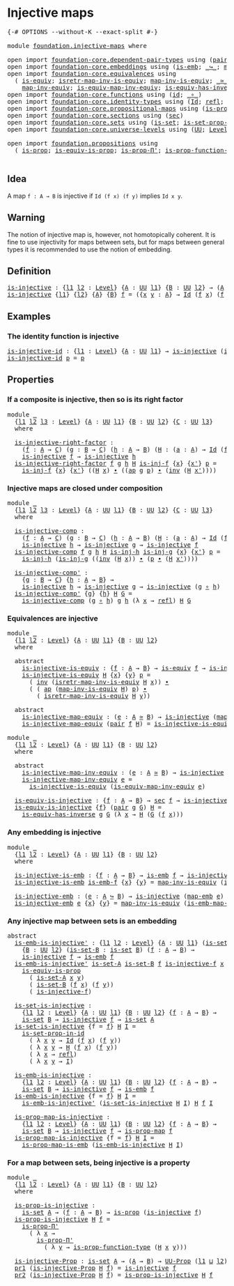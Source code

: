 # Injective maps

<pre class="Agda"><a id="27" class="Symbol">{-#</a> <a id="31" class="Keyword">OPTIONS</a> <a id="39" class="Pragma">--without-K</a> <a id="51" class="Pragma">--exact-split</a> <a id="65" class="Symbol">#-}</a>

<a id="70" class="Keyword">module</a> <a id="77" href="foundation.injective-maps.html" class="Module">foundation.injective-maps</a> <a id="103" class="Keyword">where</a>

<a id="110" class="Keyword">open</a> <a id="115" class="Keyword">import</a> <a id="122" href="foundation-core.dependent-pair-types.html" class="Module">foundation-core.dependent-pair-types</a> <a id="159" class="Keyword">using</a> <a id="165" class="Symbol">(</a><a id="166" href="foundation-core.dependent-pair-types.html#575" class="InductiveConstructor">pair</a><a id="170" class="Symbol">;</a> <a id="172" href="foundation-core.dependent-pair-types.html#592" class="Field">pr1</a><a id="175" class="Symbol">;</a> <a id="177" href="foundation-core.dependent-pair-types.html#604" class="Field">pr2</a><a id="180" class="Symbol">)</a>
<a id="182" class="Keyword">open</a> <a id="187" class="Keyword">import</a> <a id="194" href="foundation-core.embeddings.html" class="Module">foundation-core.embeddings</a> <a id="221" class="Keyword">using</a> <a id="227" class="Symbol">(</a><a id="228" href="foundation-core.embeddings.html#980" class="Function">is-emb</a><a id="234" class="Symbol">;</a> <a id="236" href="foundation-core.embeddings.html#1062" class="Function Operator">_↪_</a><a id="239" class="Symbol">;</a> <a id="241" href="foundation-core.embeddings.html#1205" class="Function">map-emb</a><a id="248" class="Symbol">;</a> <a id="250" href="foundation-core.embeddings.html#1252" class="Function">is-emb-map-emb</a><a id="264" class="Symbol">)</a>
<a id="266" class="Keyword">open</a> <a id="271" class="Keyword">import</a> <a id="278" href="foundation-core.equivalences.html" class="Module">foundation-core.equivalences</a> <a id="307" class="Keyword">using</a>
  <a id="315" class="Symbol">(</a> <a id="317" href="foundation-core.equivalences.html#1542" class="Function">is-equiv</a><a id="325" class="Symbol">;</a> <a id="327" href="foundation-core.equivalences.html#4381" class="Function">isretr-map-inv-is-equiv</a><a id="350" class="Symbol">;</a> <a id="352" href="foundation-core.equivalences.html#4173" class="Function">map-inv-is-equiv</a><a id="368" class="Symbol">;</a> <a id="370" href="foundation-core.equivalences.html#1607" class="Function Operator">_≃_</a><a id="373" class="Symbol">;</a> <a id="375" href="foundation-core.equivalences.html#1807" class="Function">map-equiv</a><a id="384" class="Symbol">;</a>
    <a id="390" href="foundation-core.equivalences.html#5022" class="Function">map-inv-equiv</a><a id="403" class="Symbol">;</a> <a id="405" href="foundation-core.equivalences.html#5580" class="Function">is-equiv-map-inv-equiv</a><a id="427" class="Symbol">;</a> <a id="429" href="foundation-core.equivalences.html#2999" class="Function">is-equiv-has-inverse</a><a id="449" class="Symbol">)</a>
<a id="451" class="Keyword">open</a> <a id="456" class="Keyword">import</a> <a id="463" href="foundation-core.functions.html" class="Module">foundation-core.functions</a> <a id="489" class="Keyword">using</a> <a id="495" class="Symbol">(</a><a id="496" href="foundation-core.functions.html#309" class="Function">id</a><a id="498" class="Symbol">;</a> <a id="500" href="foundation-core.functions.html#407" class="Function Operator">_∘_</a><a id="503" class="Symbol">)</a>
<a id="505" class="Keyword">open</a> <a id="510" class="Keyword">import</a> <a id="517" href="foundation-core.identity-types.html" class="Module">foundation-core.identity-types</a> <a id="548" class="Keyword">using</a> <a id="554" class="Symbol">(</a><a id="555" href="foundation-core.identity-types.html#1754" class="Datatype">Id</a><a id="557" class="Symbol">;</a> <a id="559" href="foundation-core.identity-types.html#1807" class="InductiveConstructor">refl</a><a id="563" class="Symbol">;</a> <a id="565" href="foundation-core.identity-types.html#2412" class="Function Operator">_∙_</a><a id="568" class="Symbol">;</a> <a id="570" href="foundation-core.identity-types.html#2716" class="Function">inv</a><a id="573" class="Symbol">;</a> <a id="575" href="foundation-core.identity-types.html#4017" class="Function">ap</a><a id="577" class="Symbol">)</a>
<a id="579" class="Keyword">open</a> <a id="584" class="Keyword">import</a> <a id="591" href="foundation-core.propositional-maps.html" class="Module">foundation-core.propositional-maps</a> <a id="626" class="Keyword">using</a> <a id="632" class="Symbol">(</a><a id="633" href="foundation-core.propositional-maps.html#1250" class="Function">is-prop-map</a><a id="644" class="Symbol">;</a> <a id="646" href="foundation-core.propositional-maps.html#1866" class="Function">is-prop-map-is-emb</a><a id="664" class="Symbol">)</a>
<a id="666" class="Keyword">open</a> <a id="671" class="Keyword">import</a> <a id="678" href="foundation-core.sections.html" class="Module">foundation-core.sections</a> <a id="703" class="Keyword">using</a> <a id="709" class="Symbol">(</a><a id="710" href="foundation-core.sections.html#521" class="Function">sec</a><a id="713" class="Symbol">)</a>
<a id="715" class="Keyword">open</a> <a id="720" class="Keyword">import</a> <a id="727" href="foundation-core.sets.html" class="Module">foundation-core.sets</a> <a id="748" class="Keyword">using</a> <a id="754" class="Symbol">(</a><a id="755" href="foundation-core.sets.html#1099" class="Function">is-set</a><a id="761" class="Symbol">;</a> <a id="763" href="foundation-core.sets.html#2779" class="Function">is-set-prop-in-id</a><a id="780" class="Symbol">)</a>
<a id="782" class="Keyword">open</a> <a id="787" class="Keyword">import</a> <a id="794" href="foundation-core.universe-levels.html" class="Module">foundation-core.universe-levels</a> <a id="826" class="Keyword">using</a> <a id="832" class="Symbol">(</a><a id="833" href="foundation-core.universe-levels.html#222" class="Primitive">UU</a><a id="835" class="Symbol">;</a> <a id="837" href="Agda.Primitive.html#597" class="Postulate">Level</a><a id="842" class="Symbol">;</a> <a id="844" href="Agda.Primitive.html#810" class="Primitive Operator">_⊔_</a><a id="847" class="Symbol">)</a>

<a id="850" class="Keyword">open</a> <a id="855" class="Keyword">import</a> <a id="862" href="foundation.propositions.html" class="Module">foundation.propositions</a> <a id="886" class="Keyword">using</a>
  <a id="894" class="Symbol">(</a> <a id="896" href="foundation-core.propositions.html#1295" class="Function">is-prop</a><a id="903" class="Symbol">;</a> <a id="905" href="foundation-core.propositions.html#3682" class="Function">is-equiv-is-prop</a><a id="921" class="Symbol">;</a> <a id="923" href="foundation-core.propositions.html#6908" class="Function">is-prop-Π&#39;</a><a id="933" class="Symbol">;</a> <a id="935" href="foundation-core.propositions.html#7822" class="Function">is-prop-function-type</a><a id="956" class="Symbol">;</a> <a id="958" href="foundation-core.propositions.html#1380" class="Function">UU-Prop</a><a id="965" class="Symbol">)</a>

</pre>
## Idea

A map `f : A → B` is injective if `Id (f x) (f y)` implies `Id x y`.

## Warning

The notion of injective map is, however, not homotopically coherent. It is fine to use injectivity for maps between sets, but for maps between general types it is recommended to use the notion of embedding.

## Definition

<pre class="Agda"><a id="is-injective"></a><a id="1295" href="foundation.injective-maps.html#1295" class="Function">is-injective</a> <a id="1308" class="Symbol">:</a> <a id="1310" class="Symbol">{</a><a id="1311" href="foundation.injective-maps.html#1311" class="Bound">l1</a> <a id="1314" href="foundation.injective-maps.html#1314" class="Bound">l2</a> <a id="1317" class="Symbol">:</a> <a id="1319" href="Agda.Primitive.html#597" class="Postulate">Level</a><a id="1324" class="Symbol">}</a> <a id="1326" class="Symbol">{</a><a id="1327" href="foundation.injective-maps.html#1327" class="Bound">A</a> <a id="1329" class="Symbol">:</a> <a id="1331" href="foundation-core.universe-levels.html#222" class="Primitive">UU</a> <a id="1334" href="foundation.injective-maps.html#1311" class="Bound">l1</a><a id="1336" class="Symbol">}</a> <a id="1338" class="Symbol">{</a><a id="1339" href="foundation.injective-maps.html#1339" class="Bound">B</a> <a id="1341" class="Symbol">:</a> <a id="1343" href="foundation-core.universe-levels.html#222" class="Primitive">UU</a> <a id="1346" href="foundation.injective-maps.html#1314" class="Bound">l2</a><a id="1348" class="Symbol">}</a> <a id="1350" class="Symbol">→</a> <a id="1352" class="Symbol">(</a><a id="1353" href="foundation.injective-maps.html#1327" class="Bound">A</a> <a id="1355" class="Symbol">→</a> <a id="1357" href="foundation.injective-maps.html#1339" class="Bound">B</a><a id="1358" class="Symbol">)</a> <a id="1360" class="Symbol">→</a> <a id="1362" href="foundation-core.universe-levels.html#222" class="Primitive">UU</a> <a id="1365" class="Symbol">(</a><a id="1366" href="foundation.injective-maps.html#1311" class="Bound">l1</a> <a id="1369" href="Agda.Primitive.html#810" class="Primitive Operator">⊔</a> <a id="1371" href="foundation.injective-maps.html#1314" class="Bound">l2</a><a id="1373" class="Symbol">)</a>
<a id="1375" href="foundation.injective-maps.html#1295" class="Function">is-injective</a> <a id="1388" class="Symbol">{</a><a id="1389" href="foundation.injective-maps.html#1389" class="Bound">l1</a><a id="1391" class="Symbol">}</a> <a id="1393" class="Symbol">{</a><a id="1394" href="foundation.injective-maps.html#1394" class="Bound">l2</a><a id="1396" class="Symbol">}</a> <a id="1398" class="Symbol">{</a><a id="1399" href="foundation.injective-maps.html#1399" class="Bound">A</a><a id="1400" class="Symbol">}</a> <a id="1402" class="Symbol">{</a><a id="1403" href="foundation.injective-maps.html#1403" class="Bound">B</a><a id="1404" class="Symbol">}</a> <a id="1406" href="foundation.injective-maps.html#1406" class="Bound">f</a> <a id="1408" class="Symbol">=</a> <a id="1410" class="Symbol">({</a><a id="1412" href="foundation.injective-maps.html#1412" class="Bound">x</a> <a id="1414" href="foundation.injective-maps.html#1414" class="Bound">y</a> <a id="1416" class="Symbol">:</a> <a id="1418" href="foundation.injective-maps.html#1399" class="Bound">A</a><a id="1419" class="Symbol">}</a> <a id="1421" class="Symbol">→</a> <a id="1423" href="foundation-core.identity-types.html#1754" class="Datatype">Id</a> <a id="1426" class="Symbol">(</a><a id="1427" href="foundation.injective-maps.html#1406" class="Bound">f</a> <a id="1429" href="foundation.injective-maps.html#1412" class="Bound">x</a><a id="1430" class="Symbol">)</a> <a id="1432" class="Symbol">(</a><a id="1433" href="foundation.injective-maps.html#1406" class="Bound">f</a> <a id="1435" href="foundation.injective-maps.html#1414" class="Bound">y</a><a id="1436" class="Symbol">)</a> <a id="1438" class="Symbol">→</a> <a id="1440" href="foundation-core.identity-types.html#1754" class="Datatype">Id</a> <a id="1443" href="foundation.injective-maps.html#1412" class="Bound">x</a> <a id="1445" href="foundation.injective-maps.html#1414" class="Bound">y</a><a id="1446" class="Symbol">)</a>
</pre>
## Examples

### The identity function is injective

<pre class="Agda"><a id="is-injective-id"></a><a id="1514" href="foundation.injective-maps.html#1514" class="Function">is-injective-id</a> <a id="1530" class="Symbol">:</a> <a id="1532" class="Symbol">{</a><a id="1533" href="foundation.injective-maps.html#1533" class="Bound">l1</a> <a id="1536" class="Symbol">:</a> <a id="1538" href="Agda.Primitive.html#597" class="Postulate">Level</a><a id="1543" class="Symbol">}</a> <a id="1545" class="Symbol">{</a><a id="1546" href="foundation.injective-maps.html#1546" class="Bound">A</a> <a id="1548" class="Symbol">:</a> <a id="1550" href="foundation-core.universe-levels.html#222" class="Primitive">UU</a> <a id="1553" href="foundation.injective-maps.html#1533" class="Bound">l1</a><a id="1555" class="Symbol">}</a> <a id="1557" class="Symbol">→</a> <a id="1559" href="foundation.injective-maps.html#1295" class="Function">is-injective</a> <a id="1572" class="Symbol">(</a><a id="1573" href="foundation-core.functions.html#309" class="Function">id</a> <a id="1576" class="Symbol">{</a><a id="1577" class="Argument">A</a> <a id="1579" class="Symbol">=</a> <a id="1581" href="foundation.injective-maps.html#1546" class="Bound">A</a><a id="1582" class="Symbol">})</a>
<a id="1585" href="foundation.injective-maps.html#1514" class="Function">is-injective-id</a> <a id="1601" href="foundation.injective-maps.html#1601" class="Bound">p</a> <a id="1603" class="Symbol">=</a> <a id="1605" href="foundation.injective-maps.html#1601" class="Bound">p</a>
</pre>
## Properties

### If a composite is injective, then so is its right factor

<pre class="Agda"><a id="1697" class="Keyword">module</a> <a id="1704" href="foundation.injective-maps.html#1704" class="Module">_</a>
  <a id="1708" class="Symbol">{</a><a id="1709" href="foundation.injective-maps.html#1709" class="Bound">l1</a> <a id="1712" href="foundation.injective-maps.html#1712" class="Bound">l2</a> <a id="1715" href="foundation.injective-maps.html#1715" class="Bound">l3</a> <a id="1718" class="Symbol">:</a> <a id="1720" href="Agda.Primitive.html#597" class="Postulate">Level</a><a id="1725" class="Symbol">}</a> <a id="1727" class="Symbol">{</a><a id="1728" href="foundation.injective-maps.html#1728" class="Bound">A</a> <a id="1730" class="Symbol">:</a> <a id="1732" href="foundation-core.universe-levels.html#222" class="Primitive">UU</a> <a id="1735" href="foundation.injective-maps.html#1709" class="Bound">l1</a><a id="1737" class="Symbol">}</a> <a id="1739" class="Symbol">{</a><a id="1740" href="foundation.injective-maps.html#1740" class="Bound">B</a> <a id="1742" class="Symbol">:</a> <a id="1744" href="foundation-core.universe-levels.html#222" class="Primitive">UU</a> <a id="1747" href="foundation.injective-maps.html#1712" class="Bound">l2</a><a id="1749" class="Symbol">}</a> <a id="1751" class="Symbol">{</a><a id="1752" href="foundation.injective-maps.html#1752" class="Bound">C</a> <a id="1754" class="Symbol">:</a> <a id="1756" href="foundation-core.universe-levels.html#222" class="Primitive">UU</a> <a id="1759" href="foundation.injective-maps.html#1715" class="Bound">l3</a><a id="1761" class="Symbol">}</a>
  <a id="1765" class="Keyword">where</a>
  
  <a id="1776" href="foundation.injective-maps.html#1776" class="Function">is-injective-right-factor</a> <a id="1802" class="Symbol">:</a>
    <a id="1808" class="Symbol">(</a><a id="1809" href="foundation.injective-maps.html#1809" class="Bound">f</a> <a id="1811" class="Symbol">:</a> <a id="1813" href="foundation.injective-maps.html#1728" class="Bound">A</a> <a id="1815" class="Symbol">→</a> <a id="1817" href="foundation.injective-maps.html#1752" class="Bound">C</a><a id="1818" class="Symbol">)</a> <a id="1820" class="Symbol">(</a><a id="1821" href="foundation.injective-maps.html#1821" class="Bound">g</a> <a id="1823" class="Symbol">:</a> <a id="1825" href="foundation.injective-maps.html#1740" class="Bound">B</a> <a id="1827" class="Symbol">→</a> <a id="1829" href="foundation.injective-maps.html#1752" class="Bound">C</a><a id="1830" class="Symbol">)</a> <a id="1832" class="Symbol">(</a><a id="1833" href="foundation.injective-maps.html#1833" class="Bound">h</a> <a id="1835" class="Symbol">:</a> <a id="1837" href="foundation.injective-maps.html#1728" class="Bound">A</a> <a id="1839" class="Symbol">→</a> <a id="1841" href="foundation.injective-maps.html#1740" class="Bound">B</a><a id="1842" class="Symbol">)</a> <a id="1844" class="Symbol">(</a><a id="1845" href="foundation.injective-maps.html#1845" class="Bound">H</a> <a id="1847" class="Symbol">:</a> <a id="1849" class="Symbol">(</a><a id="1850" href="foundation.injective-maps.html#1850" class="Bound">a</a> <a id="1852" class="Symbol">:</a> <a id="1854" href="foundation.injective-maps.html#1728" class="Bound">A</a><a id="1855" class="Symbol">)</a> <a id="1857" class="Symbol">→</a> <a id="1859" href="foundation-core.identity-types.html#1754" class="Datatype">Id</a> <a id="1862" class="Symbol">(</a><a id="1863" href="foundation.injective-maps.html#1809" class="Bound">f</a> <a id="1865" href="foundation.injective-maps.html#1850" class="Bound">a</a><a id="1866" class="Symbol">)</a> <a id="1868" class="Symbol">(</a><a id="1869" href="foundation.injective-maps.html#1821" class="Bound">g</a> <a id="1871" class="Symbol">(</a><a id="1872" href="foundation.injective-maps.html#1833" class="Bound">h</a> <a id="1874" href="foundation.injective-maps.html#1850" class="Bound">a</a><a id="1875" class="Symbol">)))</a> <a id="1879" class="Symbol">→</a>
    <a id="1885" href="foundation.injective-maps.html#1295" class="Function">is-injective</a> <a id="1898" href="foundation.injective-maps.html#1809" class="Bound">f</a> <a id="1900" class="Symbol">→</a> <a id="1902" href="foundation.injective-maps.html#1295" class="Function">is-injective</a> <a id="1915" href="foundation.injective-maps.html#1833" class="Bound">h</a>
  <a id="1919" href="foundation.injective-maps.html#1776" class="Function">is-injective-right-factor</a> <a id="1945" href="foundation.injective-maps.html#1945" class="Bound">f</a> <a id="1947" href="foundation.injective-maps.html#1947" class="Bound">g</a> <a id="1949" href="foundation.injective-maps.html#1949" class="Bound">h</a> <a id="1951" href="foundation.injective-maps.html#1951" class="Bound">H</a> <a id="1953" href="foundation.injective-maps.html#1953" class="Bound">is-inj-f</a> <a id="1962" class="Symbol">{</a><a id="1963" href="foundation.injective-maps.html#1963" class="Bound">x</a><a id="1964" class="Symbol">}</a> <a id="1966" class="Symbol">{</a><a id="1967" href="foundation.injective-maps.html#1967" class="Bound">x&#39;</a><a id="1969" class="Symbol">}</a> <a id="1971" href="foundation.injective-maps.html#1971" class="Bound">p</a> <a id="1973" class="Symbol">=</a>
    <a id="1979" href="foundation.injective-maps.html#1953" class="Bound">is-inj-f</a> <a id="1988" class="Symbol">{</a><a id="1989" href="foundation.injective-maps.html#1963" class="Bound">x</a><a id="1990" class="Symbol">}</a> <a id="1992" class="Symbol">{</a><a id="1993" href="foundation.injective-maps.html#1967" class="Bound">x&#39;</a><a id="1995" class="Symbol">}</a> <a id="1997" class="Symbol">((</a><a id="1999" href="foundation.injective-maps.html#1951" class="Bound">H</a> <a id="2001" href="foundation.injective-maps.html#1963" class="Bound">x</a><a id="2002" class="Symbol">)</a> <a id="2004" href="foundation-core.identity-types.html#2412" class="Function Operator">∙</a> <a id="2006" class="Symbol">((</a><a id="2008" href="foundation-core.identity-types.html#4017" class="Function">ap</a> <a id="2011" href="foundation.injective-maps.html#1947" class="Bound">g</a> <a id="2013" href="foundation.injective-maps.html#1971" class="Bound">p</a><a id="2014" class="Symbol">)</a> <a id="2016" href="foundation-core.identity-types.html#2412" class="Function Operator">∙</a> <a id="2018" class="Symbol">(</a><a id="2019" href="foundation-core.identity-types.html#2716" class="Function">inv</a> <a id="2023" class="Symbol">(</a><a id="2024" href="foundation.injective-maps.html#1951" class="Bound">H</a> <a id="2026" href="foundation.injective-maps.html#1967" class="Bound">x&#39;</a><a id="2028" class="Symbol">))))</a>
</pre>
### Injective maps are closed under composition

<pre class="Agda"><a id="2095" class="Keyword">module</a> <a id="2102" href="foundation.injective-maps.html#2102" class="Module">_</a>
  <a id="2106" class="Symbol">{</a><a id="2107" href="foundation.injective-maps.html#2107" class="Bound">l1</a> <a id="2110" href="foundation.injective-maps.html#2110" class="Bound">l2</a> <a id="2113" href="foundation.injective-maps.html#2113" class="Bound">l3</a> <a id="2116" class="Symbol">:</a> <a id="2118" href="Agda.Primitive.html#597" class="Postulate">Level</a><a id="2123" class="Symbol">}</a> <a id="2125" class="Symbol">{</a><a id="2126" href="foundation.injective-maps.html#2126" class="Bound">A</a> <a id="2128" class="Symbol">:</a> <a id="2130" href="foundation-core.universe-levels.html#222" class="Primitive">UU</a> <a id="2133" href="foundation.injective-maps.html#2107" class="Bound">l1</a><a id="2135" class="Symbol">}</a> <a id="2137" class="Symbol">{</a><a id="2138" href="foundation.injective-maps.html#2138" class="Bound">B</a> <a id="2140" class="Symbol">:</a> <a id="2142" href="foundation-core.universe-levels.html#222" class="Primitive">UU</a> <a id="2145" href="foundation.injective-maps.html#2110" class="Bound">l2</a><a id="2147" class="Symbol">}</a> <a id="2149" class="Symbol">{</a><a id="2150" href="foundation.injective-maps.html#2150" class="Bound">C</a> <a id="2152" class="Symbol">:</a> <a id="2154" href="foundation-core.universe-levels.html#222" class="Primitive">UU</a> <a id="2157" href="foundation.injective-maps.html#2113" class="Bound">l3</a><a id="2159" class="Symbol">}</a>
  <a id="2163" class="Keyword">where</a>
  
  <a id="2174" href="foundation.injective-maps.html#2174" class="Function">is-injective-comp</a> <a id="2192" class="Symbol">:</a>
    <a id="2198" class="Symbol">(</a><a id="2199" href="foundation.injective-maps.html#2199" class="Bound">f</a> <a id="2201" class="Symbol">:</a> <a id="2203" href="foundation.injective-maps.html#2126" class="Bound">A</a> <a id="2205" class="Symbol">→</a> <a id="2207" href="foundation.injective-maps.html#2150" class="Bound">C</a><a id="2208" class="Symbol">)</a> <a id="2210" class="Symbol">(</a><a id="2211" href="foundation.injective-maps.html#2211" class="Bound">g</a> <a id="2213" class="Symbol">:</a> <a id="2215" href="foundation.injective-maps.html#2138" class="Bound">B</a> <a id="2217" class="Symbol">→</a> <a id="2219" href="foundation.injective-maps.html#2150" class="Bound">C</a><a id="2220" class="Symbol">)</a> <a id="2222" class="Symbol">(</a><a id="2223" href="foundation.injective-maps.html#2223" class="Bound">h</a> <a id="2225" class="Symbol">:</a> <a id="2227" href="foundation.injective-maps.html#2126" class="Bound">A</a> <a id="2229" class="Symbol">→</a> <a id="2231" href="foundation.injective-maps.html#2138" class="Bound">B</a><a id="2232" class="Symbol">)</a> <a id="2234" class="Symbol">(</a><a id="2235" href="foundation.injective-maps.html#2235" class="Bound">H</a> <a id="2237" class="Symbol">:</a> <a id="2239" class="Symbol">(</a><a id="2240" href="foundation.injective-maps.html#2240" class="Bound">a</a> <a id="2242" class="Symbol">:</a> <a id="2244" href="foundation.injective-maps.html#2126" class="Bound">A</a><a id="2245" class="Symbol">)</a> <a id="2247" class="Symbol">→</a> <a id="2249" href="foundation-core.identity-types.html#1754" class="Datatype">Id</a> <a id="2252" class="Symbol">(</a><a id="2253" href="foundation.injective-maps.html#2199" class="Bound">f</a> <a id="2255" href="foundation.injective-maps.html#2240" class="Bound">a</a><a id="2256" class="Symbol">)</a> <a id="2258" class="Symbol">(</a><a id="2259" href="foundation.injective-maps.html#2211" class="Bound">g</a> <a id="2261" class="Symbol">(</a><a id="2262" href="foundation.injective-maps.html#2223" class="Bound">h</a> <a id="2264" href="foundation.injective-maps.html#2240" class="Bound">a</a><a id="2265" class="Symbol">)))</a> <a id="2269" class="Symbol">→</a>
    <a id="2275" href="foundation.injective-maps.html#1295" class="Function">is-injective</a> <a id="2288" href="foundation.injective-maps.html#2223" class="Bound">h</a> <a id="2290" class="Symbol">→</a> <a id="2292" href="foundation.injective-maps.html#1295" class="Function">is-injective</a> <a id="2305" href="foundation.injective-maps.html#2211" class="Bound">g</a> <a id="2307" class="Symbol">→</a> <a id="2309" href="foundation.injective-maps.html#1295" class="Function">is-injective</a> <a id="2322" href="foundation.injective-maps.html#2199" class="Bound">f</a>
  <a id="2326" href="foundation.injective-maps.html#2174" class="Function">is-injective-comp</a> <a id="2344" href="foundation.injective-maps.html#2344" class="Bound">f</a> <a id="2346" href="foundation.injective-maps.html#2346" class="Bound">g</a> <a id="2348" href="foundation.injective-maps.html#2348" class="Bound">h</a> <a id="2350" href="foundation.injective-maps.html#2350" class="Bound">H</a> <a id="2352" href="foundation.injective-maps.html#2352" class="Bound">is-inj-h</a> <a id="2361" href="foundation.injective-maps.html#2361" class="Bound">is-inj-g</a> <a id="2370" class="Symbol">{</a><a id="2371" href="foundation.injective-maps.html#2371" class="Bound">x</a><a id="2372" class="Symbol">}</a> <a id="2374" class="Symbol">{</a><a id="2375" href="foundation.injective-maps.html#2375" class="Bound">x&#39;</a><a id="2377" class="Symbol">}</a> <a id="2379" href="foundation.injective-maps.html#2379" class="Bound">p</a> <a id="2381" class="Symbol">=</a>
    <a id="2387" href="foundation.injective-maps.html#2352" class="Bound">is-inj-h</a> <a id="2396" class="Symbol">(</a><a id="2397" href="foundation.injective-maps.html#2361" class="Bound">is-inj-g</a> <a id="2406" class="Symbol">((</a><a id="2408" href="foundation-core.identity-types.html#2716" class="Function">inv</a> <a id="2412" class="Symbol">(</a><a id="2413" href="foundation.injective-maps.html#2350" class="Bound">H</a> <a id="2415" href="foundation.injective-maps.html#2371" class="Bound">x</a><a id="2416" class="Symbol">))</a> <a id="2419" href="foundation-core.identity-types.html#2412" class="Function Operator">∙</a> <a id="2421" class="Symbol">(</a><a id="2422" href="foundation.injective-maps.html#2379" class="Bound">p</a> <a id="2424" href="foundation-core.identity-types.html#2412" class="Function Operator">∙</a> <a id="2426" class="Symbol">(</a><a id="2427" href="foundation.injective-maps.html#2350" class="Bound">H</a> <a id="2429" href="foundation.injective-maps.html#2375" class="Bound">x&#39;</a><a id="2431" class="Symbol">))))</a>

  <a id="2439" href="foundation.injective-maps.html#2439" class="Function">is-injective-comp&#39;</a> <a id="2458" class="Symbol">:</a>
    <a id="2464" class="Symbol">{</a><a id="2465" href="foundation.injective-maps.html#2465" class="Bound">g</a> <a id="2467" class="Symbol">:</a> <a id="2469" href="foundation.injective-maps.html#2138" class="Bound">B</a> <a id="2471" class="Symbol">→</a> <a id="2473" href="foundation.injective-maps.html#2150" class="Bound">C</a><a id="2474" class="Symbol">}</a> <a id="2476" class="Symbol">{</a><a id="2477" href="foundation.injective-maps.html#2477" class="Bound">h</a> <a id="2479" class="Symbol">:</a> <a id="2481" href="foundation.injective-maps.html#2126" class="Bound">A</a> <a id="2483" class="Symbol">→</a> <a id="2485" href="foundation.injective-maps.html#2138" class="Bound">B</a><a id="2486" class="Symbol">}</a> <a id="2488" class="Symbol">→</a>
    <a id="2494" href="foundation.injective-maps.html#1295" class="Function">is-injective</a> <a id="2507" href="foundation.injective-maps.html#2477" class="Bound">h</a> <a id="2509" class="Symbol">→</a> <a id="2511" href="foundation.injective-maps.html#1295" class="Function">is-injective</a> <a id="2524" href="foundation.injective-maps.html#2465" class="Bound">g</a> <a id="2526" class="Symbol">→</a> <a id="2528" href="foundation.injective-maps.html#1295" class="Function">is-injective</a> <a id="2541" class="Symbol">(</a><a id="2542" href="foundation.injective-maps.html#2465" class="Bound">g</a> <a id="2544" href="foundation-core.functions.html#407" class="Function Operator">∘</a> <a id="2546" href="foundation.injective-maps.html#2477" class="Bound">h</a><a id="2547" class="Symbol">)</a>
  <a id="2551" href="foundation.injective-maps.html#2439" class="Function">is-injective-comp&#39;</a> <a id="2570" class="Symbol">{</a><a id="2571" href="foundation.injective-maps.html#2571" class="Bound">g</a><a id="2572" class="Symbol">}</a> <a id="2574" class="Symbol">{</a><a id="2575" href="foundation.injective-maps.html#2575" class="Bound">h</a><a id="2576" class="Symbol">}</a> <a id="2578" href="foundation.injective-maps.html#2578" class="Bound">H</a> <a id="2580" href="foundation.injective-maps.html#2580" class="Bound">G</a> <a id="2582" class="Symbol">=</a>
    <a id="2588" href="foundation.injective-maps.html#2174" class="Function">is-injective-comp</a> <a id="2606" class="Symbol">(</a><a id="2607" href="foundation.injective-maps.html#2571" class="Bound">g</a> <a id="2609" href="foundation-core.functions.html#407" class="Function Operator">∘</a> <a id="2611" href="foundation.injective-maps.html#2575" class="Bound">h</a><a id="2612" class="Symbol">)</a> <a id="2614" href="foundation.injective-maps.html#2571" class="Bound">g</a> <a id="2616" href="foundation.injective-maps.html#2575" class="Bound">h</a> <a id="2618" class="Symbol">(λ</a> <a id="2621" href="foundation.injective-maps.html#2621" class="Bound">x</a> <a id="2623" class="Symbol">→</a> <a id="2625" href="foundation-core.identity-types.html#1807" class="InductiveConstructor">refl</a><a id="2629" class="Symbol">)</a> <a id="2631" href="foundation.injective-maps.html#2578" class="Bound">H</a> <a id="2633" href="foundation.injective-maps.html#2580" class="Bound">G</a>
</pre>
### Equivalences are injective

<pre class="Agda"><a id="2680" class="Keyword">module</a> <a id="2687" href="foundation.injective-maps.html#2687" class="Module">_</a>
  <a id="2691" class="Symbol">{</a><a id="2692" href="foundation.injective-maps.html#2692" class="Bound">l1</a> <a id="2695" href="foundation.injective-maps.html#2695" class="Bound">l2</a> <a id="2698" class="Symbol">:</a> <a id="2700" href="Agda.Primitive.html#597" class="Postulate">Level</a><a id="2705" class="Symbol">}</a> <a id="2707" class="Symbol">{</a><a id="2708" href="foundation.injective-maps.html#2708" class="Bound">A</a> <a id="2710" class="Symbol">:</a> <a id="2712" href="foundation-core.universe-levels.html#222" class="Primitive">UU</a> <a id="2715" href="foundation.injective-maps.html#2692" class="Bound">l1</a><a id="2717" class="Symbol">}</a> <a id="2719" class="Symbol">{</a><a id="2720" href="foundation.injective-maps.html#2720" class="Bound">B</a> <a id="2722" class="Symbol">:</a> <a id="2724" href="foundation-core.universe-levels.html#222" class="Primitive">UU</a> <a id="2727" href="foundation.injective-maps.html#2695" class="Bound">l2</a><a id="2729" class="Symbol">}</a>
  <a id="2733" class="Keyword">where</a>

  <a id="2742" class="Keyword">abstract</a>
    <a id="2755" href="foundation.injective-maps.html#2755" class="Function">is-injective-is-equiv</a> <a id="2777" class="Symbol">:</a> <a id="2779" class="Symbol">{</a><a id="2780" href="foundation.injective-maps.html#2780" class="Bound">f</a> <a id="2782" class="Symbol">:</a> <a id="2784" href="foundation.injective-maps.html#2708" class="Bound">A</a> <a id="2786" class="Symbol">→</a> <a id="2788" href="foundation.injective-maps.html#2720" class="Bound">B</a><a id="2789" class="Symbol">}</a> <a id="2791" class="Symbol">→</a> <a id="2793" href="foundation-core.equivalences.html#1542" class="Function">is-equiv</a> <a id="2802" href="foundation.injective-maps.html#2780" class="Bound">f</a> <a id="2804" class="Symbol">→</a> <a id="2806" href="foundation.injective-maps.html#1295" class="Function">is-injective</a> <a id="2819" href="foundation.injective-maps.html#2780" class="Bound">f</a>
    <a id="2825" href="foundation.injective-maps.html#2755" class="Function">is-injective-is-equiv</a> <a id="2847" href="foundation.injective-maps.html#2847" class="Bound">H</a> <a id="2849" class="Symbol">{</a><a id="2850" href="foundation.injective-maps.html#2850" class="Bound">x</a><a id="2851" class="Symbol">}</a> <a id="2853" class="Symbol">{</a><a id="2854" href="foundation.injective-maps.html#2854" class="Bound">y</a><a id="2855" class="Symbol">}</a> <a id="2857" href="foundation.injective-maps.html#2857" class="Bound">p</a> <a id="2859" class="Symbol">=</a>
      <a id="2867" class="Symbol">(</a> <a id="2869" href="foundation-core.identity-types.html#2716" class="Function">inv</a> <a id="2873" class="Symbol">(</a><a id="2874" href="foundation-core.equivalences.html#4381" class="Function">isretr-map-inv-is-equiv</a> <a id="2898" href="foundation.injective-maps.html#2847" class="Bound">H</a> <a id="2900" href="foundation.injective-maps.html#2850" class="Bound">x</a><a id="2901" class="Symbol">))</a> <a id="2904" href="foundation-core.identity-types.html#2412" class="Function Operator">∙</a>
      <a id="2912" class="Symbol">(</a> <a id="2914" class="Symbol">(</a> <a id="2916" href="foundation-core.identity-types.html#4017" class="Function">ap</a> <a id="2919" class="Symbol">(</a><a id="2920" href="foundation-core.equivalences.html#4173" class="Function">map-inv-is-equiv</a> <a id="2937" href="foundation.injective-maps.html#2847" class="Bound">H</a><a id="2938" class="Symbol">)</a> <a id="2940" href="foundation.injective-maps.html#2857" class="Bound">p</a><a id="2941" class="Symbol">)</a> <a id="2943" href="foundation-core.identity-types.html#2412" class="Function Operator">∙</a>
        <a id="2953" class="Symbol">(</a> <a id="2955" href="foundation-core.equivalences.html#4381" class="Function">isretr-map-inv-is-equiv</a> <a id="2979" href="foundation.injective-maps.html#2847" class="Bound">H</a> <a id="2981" href="foundation.injective-maps.html#2854" class="Bound">y</a><a id="2982" class="Symbol">))</a>

  <a id="2988" class="Keyword">abstract</a>
    <a id="3001" href="foundation.injective-maps.html#3001" class="Function">is-injective-map-equiv</a> <a id="3024" class="Symbol">:</a> <a id="3026" class="Symbol">(</a><a id="3027" href="foundation.injective-maps.html#3027" class="Bound">e</a> <a id="3029" class="Symbol">:</a> <a id="3031" href="foundation.injective-maps.html#2708" class="Bound">A</a> <a id="3033" href="foundation-core.equivalences.html#1607" class="Function Operator">≃</a> <a id="3035" href="foundation.injective-maps.html#2720" class="Bound">B</a><a id="3036" class="Symbol">)</a> <a id="3038" class="Symbol">→</a> <a id="3040" href="foundation.injective-maps.html#1295" class="Function">is-injective</a> <a id="3053" class="Symbol">(</a><a id="3054" href="foundation-core.equivalences.html#1807" class="Function">map-equiv</a> <a id="3064" href="foundation.injective-maps.html#3027" class="Bound">e</a><a id="3065" class="Symbol">)</a>
    <a id="3071" href="foundation.injective-maps.html#3001" class="Function">is-injective-map-equiv</a> <a id="3094" class="Symbol">(</a><a id="3095" href="foundation-core.dependent-pair-types.html#575" class="InductiveConstructor">pair</a> <a id="3100" href="foundation.injective-maps.html#3100" class="Bound">f</a> <a id="3102" href="foundation.injective-maps.html#3102" class="Bound">H</a><a id="3103" class="Symbol">)</a> <a id="3105" class="Symbol">=</a> <a id="3107" href="foundation.injective-maps.html#2755" class="Function">is-injective-is-equiv</a> <a id="3129" href="foundation.injective-maps.html#3102" class="Bound">H</a>

<a id="3132" class="Keyword">module</a> <a id="3139" href="foundation.injective-maps.html#3139" class="Module">_</a>
  <a id="3143" class="Symbol">{</a><a id="3144" href="foundation.injective-maps.html#3144" class="Bound">l1</a> <a id="3147" href="foundation.injective-maps.html#3147" class="Bound">l2</a> <a id="3150" class="Symbol">:</a> <a id="3152" href="Agda.Primitive.html#597" class="Postulate">Level</a><a id="3157" class="Symbol">}</a> <a id="3159" class="Symbol">{</a><a id="3160" href="foundation.injective-maps.html#3160" class="Bound">A</a> <a id="3162" class="Symbol">:</a> <a id="3164" href="foundation-core.universe-levels.html#222" class="Primitive">UU</a> <a id="3167" href="foundation.injective-maps.html#3144" class="Bound">l1</a><a id="3169" class="Symbol">}</a> <a id="3171" class="Symbol">{</a><a id="3172" href="foundation.injective-maps.html#3172" class="Bound">B</a> <a id="3174" class="Symbol">:</a> <a id="3176" href="foundation-core.universe-levels.html#222" class="Primitive">UU</a> <a id="3179" href="foundation.injective-maps.html#3147" class="Bound">l2</a><a id="3181" class="Symbol">}</a>
  <a id="3185" class="Keyword">where</a>
  
  <a id="3196" class="Keyword">abstract</a>
    <a id="3209" href="foundation.injective-maps.html#3209" class="Function">is-injective-map-inv-equiv</a> <a id="3236" class="Symbol">:</a> <a id="3238" class="Symbol">(</a><a id="3239" href="foundation.injective-maps.html#3239" class="Bound">e</a> <a id="3241" class="Symbol">:</a> <a id="3243" href="foundation.injective-maps.html#3160" class="Bound">A</a> <a id="3245" href="foundation-core.equivalences.html#1607" class="Function Operator">≃</a> <a id="3247" href="foundation.injective-maps.html#3172" class="Bound">B</a><a id="3248" class="Symbol">)</a> <a id="3250" class="Symbol">→</a> <a id="3252" href="foundation.injective-maps.html#1295" class="Function">is-injective</a> <a id="3265" class="Symbol">(</a><a id="3266" href="foundation-core.equivalences.html#5022" class="Function">map-inv-equiv</a> <a id="3280" href="foundation.injective-maps.html#3239" class="Bound">e</a><a id="3281" class="Symbol">)</a>
    <a id="3287" href="foundation.injective-maps.html#3209" class="Function">is-injective-map-inv-equiv</a> <a id="3314" href="foundation.injective-maps.html#3314" class="Bound">e</a> <a id="3316" class="Symbol">=</a>
      <a id="3324" href="foundation.injective-maps.html#2755" class="Function">is-injective-is-equiv</a> <a id="3346" class="Symbol">(</a><a id="3347" href="foundation-core.equivalences.html#5580" class="Function">is-equiv-map-inv-equiv</a> <a id="3370" href="foundation.injective-maps.html#3314" class="Bound">e</a><a id="3371" class="Symbol">)</a>

  <a id="3376" href="foundation.injective-maps.html#3376" class="Function">is-equiv-is-injective</a> <a id="3398" class="Symbol">:</a> <a id="3400" class="Symbol">{</a><a id="3401" href="foundation.injective-maps.html#3401" class="Bound">f</a> <a id="3403" class="Symbol">:</a> <a id="3405" href="foundation.injective-maps.html#3160" class="Bound">A</a> <a id="3407" class="Symbol">→</a> <a id="3409" href="foundation.injective-maps.html#3172" class="Bound">B</a><a id="3410" class="Symbol">}</a> <a id="3412" class="Symbol">→</a> <a id="3414" href="foundation-core.sections.html#521" class="Function">sec</a> <a id="3418" href="foundation.injective-maps.html#3401" class="Bound">f</a> <a id="3420" class="Symbol">→</a> <a id="3422" href="foundation.injective-maps.html#1295" class="Function">is-injective</a> <a id="3435" href="foundation.injective-maps.html#3401" class="Bound">f</a> <a id="3437" class="Symbol">→</a> <a id="3439" href="foundation-core.equivalences.html#1542" class="Function">is-equiv</a> <a id="3448" href="foundation.injective-maps.html#3401" class="Bound">f</a>
  <a id="3452" href="foundation.injective-maps.html#3376" class="Function">is-equiv-is-injective</a> <a id="3474" class="Symbol">{</a><a id="3475" href="foundation.injective-maps.html#3475" class="Bound">f</a><a id="3476" class="Symbol">}</a> <a id="3478" class="Symbol">(</a><a id="3479" href="foundation-core.dependent-pair-types.html#575" class="InductiveConstructor">pair</a> <a id="3484" href="foundation.injective-maps.html#3484" class="Bound">g</a> <a id="3486" href="foundation.injective-maps.html#3486" class="Bound">G</a><a id="3487" class="Symbol">)</a> <a id="3489" href="foundation.injective-maps.html#3489" class="Bound">H</a> <a id="3491" class="Symbol">=</a>
    <a id="3497" href="foundation-core.equivalences.html#2999" class="Function">is-equiv-has-inverse</a> <a id="3518" href="foundation.injective-maps.html#3484" class="Bound">g</a> <a id="3520" href="foundation.injective-maps.html#3486" class="Bound">G</a> <a id="3522" class="Symbol">(λ</a> <a id="3525" href="foundation.injective-maps.html#3525" class="Bound">x</a> <a id="3527" class="Symbol">→</a> <a id="3529" href="foundation.injective-maps.html#3489" class="Bound">H</a> <a id="3531" class="Symbol">(</a><a id="3532" href="foundation.injective-maps.html#3486" class="Bound">G</a> <a id="3534" class="Symbol">(</a><a id="3535" href="foundation.injective-maps.html#3475" class="Bound">f</a> <a id="3537" href="foundation.injective-maps.html#3525" class="Bound">x</a><a id="3538" class="Symbol">)))</a>
</pre>
### Any embedding is injective

<pre class="Agda"><a id="3587" class="Keyword">module</a> <a id="3594" href="foundation.injective-maps.html#3594" class="Module">_</a>
  <a id="3598" class="Symbol">{</a><a id="3599" href="foundation.injective-maps.html#3599" class="Bound">l1</a> <a id="3602" href="foundation.injective-maps.html#3602" class="Bound">l2</a> <a id="3605" class="Symbol">:</a> <a id="3607" href="Agda.Primitive.html#597" class="Postulate">Level</a><a id="3612" class="Symbol">}</a> <a id="3614" class="Symbol">{</a><a id="3615" href="foundation.injective-maps.html#3615" class="Bound">A</a> <a id="3617" class="Symbol">:</a> <a id="3619" href="foundation-core.universe-levels.html#222" class="Primitive">UU</a> <a id="3622" href="foundation.injective-maps.html#3599" class="Bound">l1</a><a id="3624" class="Symbol">}</a> <a id="3626" class="Symbol">{</a><a id="3627" href="foundation.injective-maps.html#3627" class="Bound">B</a> <a id="3629" class="Symbol">:</a> <a id="3631" href="foundation-core.universe-levels.html#222" class="Primitive">UU</a> <a id="3634" href="foundation.injective-maps.html#3602" class="Bound">l2</a><a id="3636" class="Symbol">}</a>
  <a id="3640" class="Keyword">where</a>

  <a id="3649" href="foundation.injective-maps.html#3649" class="Function">is-injective-is-emb</a> <a id="3669" class="Symbol">:</a> <a id="3671" class="Symbol">{</a><a id="3672" href="foundation.injective-maps.html#3672" class="Bound">f</a> <a id="3674" class="Symbol">:</a> <a id="3676" href="foundation.injective-maps.html#3615" class="Bound">A</a> <a id="3678" class="Symbol">→</a> <a id="3680" href="foundation.injective-maps.html#3627" class="Bound">B</a><a id="3681" class="Symbol">}</a> <a id="3683" class="Symbol">→</a> <a id="3685" href="foundation-core.embeddings.html#980" class="Function">is-emb</a> <a id="3692" href="foundation.injective-maps.html#3672" class="Bound">f</a> <a id="3694" class="Symbol">→</a> <a id="3696" href="foundation.injective-maps.html#1295" class="Function">is-injective</a> <a id="3709" href="foundation.injective-maps.html#3672" class="Bound">f</a>
  <a id="3713" href="foundation.injective-maps.html#3649" class="Function">is-injective-is-emb</a> <a id="3733" href="foundation.injective-maps.html#3733" class="Bound">is-emb-f</a> <a id="3742" class="Symbol">{</a><a id="3743" href="foundation.injective-maps.html#3743" class="Bound">x</a><a id="3744" class="Symbol">}</a> <a id="3746" class="Symbol">{</a><a id="3747" href="foundation.injective-maps.html#3747" class="Bound">y</a><a id="3748" class="Symbol">}</a> <a id="3750" class="Symbol">=</a> <a id="3752" href="foundation-core.equivalences.html#4173" class="Function">map-inv-is-equiv</a> <a id="3769" class="Symbol">(</a><a id="3770" href="foundation.injective-maps.html#3733" class="Bound">is-emb-f</a> <a id="3779" href="foundation.injective-maps.html#3743" class="Bound">x</a> <a id="3781" href="foundation.injective-maps.html#3747" class="Bound">y</a><a id="3782" class="Symbol">)</a>

  <a id="3787" href="foundation.injective-maps.html#3787" class="Function">is-injective-emb</a> <a id="3804" class="Symbol">:</a> <a id="3806" class="Symbol">(</a><a id="3807" href="foundation.injective-maps.html#3807" class="Bound">e</a> <a id="3809" class="Symbol">:</a> <a id="3811" href="foundation.injective-maps.html#3615" class="Bound">A</a> <a id="3813" href="foundation-core.embeddings.html#1062" class="Function Operator">↪</a> <a id="3815" href="foundation.injective-maps.html#3627" class="Bound">B</a><a id="3816" class="Symbol">)</a> <a id="3818" class="Symbol">→</a> <a id="3820" href="foundation.injective-maps.html#1295" class="Function">is-injective</a> <a id="3833" class="Symbol">(</a><a id="3834" href="foundation-core.embeddings.html#1205" class="Function">map-emb</a> <a id="3842" href="foundation.injective-maps.html#3807" class="Bound">e</a><a id="3843" class="Symbol">)</a>
  <a id="3847" href="foundation.injective-maps.html#3787" class="Function">is-injective-emb</a> <a id="3864" href="foundation.injective-maps.html#3864" class="Bound">e</a> <a id="3866" class="Symbol">{</a><a id="3867" href="foundation.injective-maps.html#3867" class="Bound">x</a><a id="3868" class="Symbol">}</a> <a id="3870" class="Symbol">{</a><a id="3871" href="foundation.injective-maps.html#3871" class="Bound">y</a><a id="3872" class="Symbol">}</a> <a id="3874" class="Symbol">=</a> <a id="3876" href="foundation-core.equivalences.html#4173" class="Function">map-inv-is-equiv</a> <a id="3893" class="Symbol">(</a><a id="3894" href="foundation-core.embeddings.html#1252" class="Function">is-emb-map-emb</a> <a id="3909" href="foundation.injective-maps.html#3864" class="Bound">e</a> <a id="3911" href="foundation.injective-maps.html#3867" class="Bound">x</a> <a id="3913" href="foundation.injective-maps.html#3871" class="Bound">y</a><a id="3914" class="Symbol">)</a>
</pre>
### Any injective map between sets is an embedding

<pre class="Agda"><a id="3981" class="Keyword">abstract</a>
  <a id="is-emb-is-injective&#39;"></a><a id="3992" href="foundation.injective-maps.html#3992" class="Function">is-emb-is-injective&#39;</a> <a id="4013" class="Symbol">:</a> <a id="4015" class="Symbol">{</a><a id="4016" href="foundation.injective-maps.html#4016" class="Bound">l1</a> <a id="4019" href="foundation.injective-maps.html#4019" class="Bound">l2</a> <a id="4022" class="Symbol">:</a> <a id="4024" href="Agda.Primitive.html#597" class="Postulate">Level</a><a id="4029" class="Symbol">}</a> <a id="4031" class="Symbol">{</a><a id="4032" href="foundation.injective-maps.html#4032" class="Bound">A</a> <a id="4034" class="Symbol">:</a> <a id="4036" href="foundation-core.universe-levels.html#222" class="Primitive">UU</a> <a id="4039" href="foundation.injective-maps.html#4016" class="Bound">l1</a><a id="4041" class="Symbol">}</a> <a id="4043" class="Symbol">(</a><a id="4044" href="foundation.injective-maps.html#4044" class="Bound">is-set-A</a> <a id="4053" class="Symbol">:</a> <a id="4055" href="foundation-core.sets.html#1099" class="Function">is-set</a> <a id="4062" href="foundation.injective-maps.html#4032" class="Bound">A</a><a id="4063" class="Symbol">)</a>
    <a id="4069" class="Symbol">{</a><a id="4070" href="foundation.injective-maps.html#4070" class="Bound">B</a> <a id="4072" class="Symbol">:</a> <a id="4074" href="foundation-core.universe-levels.html#222" class="Primitive">UU</a> <a id="4077" href="foundation.injective-maps.html#4019" class="Bound">l2</a><a id="4079" class="Symbol">}</a> <a id="4081" class="Symbol">(</a><a id="4082" href="foundation.injective-maps.html#4082" class="Bound">is-set-B</a> <a id="4091" class="Symbol">:</a> <a id="4093" href="foundation-core.sets.html#1099" class="Function">is-set</a> <a id="4100" href="foundation.injective-maps.html#4070" class="Bound">B</a><a id="4101" class="Symbol">)</a> <a id="4103" class="Symbol">(</a><a id="4104" href="foundation.injective-maps.html#4104" class="Bound">f</a> <a id="4106" class="Symbol">:</a> <a id="4108" href="foundation.injective-maps.html#4032" class="Bound">A</a> <a id="4110" class="Symbol">→</a> <a id="4112" href="foundation.injective-maps.html#4070" class="Bound">B</a><a id="4113" class="Symbol">)</a> <a id="4115" class="Symbol">→</a>
    <a id="4121" href="foundation.injective-maps.html#1295" class="Function">is-injective</a> <a id="4134" href="foundation.injective-maps.html#4104" class="Bound">f</a> <a id="4136" class="Symbol">→</a> <a id="4138" href="foundation-core.embeddings.html#980" class="Function">is-emb</a> <a id="4145" href="foundation.injective-maps.html#4104" class="Bound">f</a>
  <a id="4149" href="foundation.injective-maps.html#3992" class="Function">is-emb-is-injective&#39;</a> <a id="4170" href="foundation.injective-maps.html#4170" class="Bound">is-set-A</a> <a id="4179" href="foundation.injective-maps.html#4179" class="Bound">is-set-B</a> <a id="4188" href="foundation.injective-maps.html#4188" class="Bound">f</a> <a id="4190" href="foundation.injective-maps.html#4190" class="Bound">is-injective-f</a> <a id="4205" href="foundation.injective-maps.html#4205" class="Bound">x</a> <a id="4207" href="foundation.injective-maps.html#4207" class="Bound">y</a> <a id="4209" class="Symbol">=</a>
    <a id="4215" href="foundation-core.propositions.html#3682" class="Function">is-equiv-is-prop</a>
      <a id="4238" class="Symbol">(</a> <a id="4240" href="foundation.injective-maps.html#4170" class="Bound">is-set-A</a> <a id="4249" href="foundation.injective-maps.html#4205" class="Bound">x</a> <a id="4251" href="foundation.injective-maps.html#4207" class="Bound">y</a><a id="4252" class="Symbol">)</a>
      <a id="4260" class="Symbol">(</a> <a id="4262" href="foundation.injective-maps.html#4179" class="Bound">is-set-B</a> <a id="4271" class="Symbol">(</a><a id="4272" href="foundation.injective-maps.html#4188" class="Bound">f</a> <a id="4274" href="foundation.injective-maps.html#4205" class="Bound">x</a><a id="4275" class="Symbol">)</a> <a id="4277" class="Symbol">(</a><a id="4278" href="foundation.injective-maps.html#4188" class="Bound">f</a> <a id="4280" href="foundation.injective-maps.html#4207" class="Bound">y</a><a id="4281" class="Symbol">))</a>
      <a id="4290" class="Symbol">(</a> <a id="4292" href="foundation.injective-maps.html#4190" class="Bound">is-injective-f</a><a id="4306" class="Symbol">)</a>

  <a id="is-set-is-injective"></a><a id="4311" href="foundation.injective-maps.html#4311" class="Function">is-set-is-injective</a> <a id="4331" class="Symbol">:</a>
    <a id="4337" class="Symbol">{</a><a id="4338" href="foundation.injective-maps.html#4338" class="Bound">l1</a> <a id="4341" href="foundation.injective-maps.html#4341" class="Bound">l2</a> <a id="4344" class="Symbol">:</a> <a id="4346" href="Agda.Primitive.html#597" class="Postulate">Level</a><a id="4351" class="Symbol">}</a> <a id="4353" class="Symbol">{</a><a id="4354" href="foundation.injective-maps.html#4354" class="Bound">A</a> <a id="4356" class="Symbol">:</a> <a id="4358" href="foundation-core.universe-levels.html#222" class="Primitive">UU</a> <a id="4361" href="foundation.injective-maps.html#4338" class="Bound">l1</a><a id="4363" class="Symbol">}</a> <a id="4365" class="Symbol">{</a><a id="4366" href="foundation.injective-maps.html#4366" class="Bound">B</a> <a id="4368" class="Symbol">:</a> <a id="4370" href="foundation-core.universe-levels.html#222" class="Primitive">UU</a> <a id="4373" href="foundation.injective-maps.html#4341" class="Bound">l2</a><a id="4375" class="Symbol">}</a> <a id="4377" class="Symbol">{</a><a id="4378" href="foundation.injective-maps.html#4378" class="Bound">f</a> <a id="4380" class="Symbol">:</a> <a id="4382" href="foundation.injective-maps.html#4354" class="Bound">A</a> <a id="4384" class="Symbol">→</a> <a id="4386" href="foundation.injective-maps.html#4366" class="Bound">B</a><a id="4387" class="Symbol">}</a> <a id="4389" class="Symbol">→</a>
    <a id="4395" href="foundation-core.sets.html#1099" class="Function">is-set</a> <a id="4402" href="foundation.injective-maps.html#4366" class="Bound">B</a> <a id="4404" class="Symbol">→</a> <a id="4406" href="foundation.injective-maps.html#1295" class="Function">is-injective</a> <a id="4419" href="foundation.injective-maps.html#4378" class="Bound">f</a> <a id="4421" class="Symbol">→</a> <a id="4423" href="foundation-core.sets.html#1099" class="Function">is-set</a> <a id="4430" href="foundation.injective-maps.html#4354" class="Bound">A</a>
  <a id="4434" href="foundation.injective-maps.html#4311" class="Function">is-set-is-injective</a> <a id="4454" class="Symbol">{</a><a id="4455" class="Argument">f</a> <a id="4457" class="Symbol">=</a> <a id="4459" href="foundation.injective-maps.html#4459" class="Bound">f</a><a id="4460" class="Symbol">}</a> <a id="4462" href="foundation.injective-maps.html#4462" class="Bound">H</a> <a id="4464" href="foundation.injective-maps.html#4464" class="Bound">I</a> <a id="4466" class="Symbol">=</a>
    <a id="4472" href="foundation-core.sets.html#2779" class="Function">is-set-prop-in-id</a>
      <a id="4496" class="Symbol">(</a> <a id="4498" class="Symbol">λ</a> <a id="4500" href="foundation.injective-maps.html#4500" class="Bound">x</a> <a id="4502" href="foundation.injective-maps.html#4502" class="Bound">y</a> <a id="4504" class="Symbol">→</a> <a id="4506" href="foundation-core.identity-types.html#1754" class="Datatype">Id</a> <a id="4509" class="Symbol">(</a><a id="4510" href="foundation.injective-maps.html#4459" class="Bound">f</a> <a id="4512" href="foundation.injective-maps.html#4500" class="Bound">x</a><a id="4513" class="Symbol">)</a> <a id="4515" class="Symbol">(</a><a id="4516" href="foundation.injective-maps.html#4459" class="Bound">f</a> <a id="4518" href="foundation.injective-maps.html#4502" class="Bound">y</a><a id="4519" class="Symbol">))</a>
      <a id="4528" class="Symbol">(</a> <a id="4530" class="Symbol">λ</a> <a id="4532" href="foundation.injective-maps.html#4532" class="Bound">x</a> <a id="4534" href="foundation.injective-maps.html#4534" class="Bound">y</a> <a id="4536" class="Symbol">→</a> <a id="4538" href="foundation.injective-maps.html#4462" class="Bound">H</a> <a id="4540" class="Symbol">(</a><a id="4541" href="foundation.injective-maps.html#4459" class="Bound">f</a> <a id="4543" href="foundation.injective-maps.html#4532" class="Bound">x</a><a id="4544" class="Symbol">)</a> <a id="4546" class="Symbol">(</a><a id="4547" href="foundation.injective-maps.html#4459" class="Bound">f</a> <a id="4549" href="foundation.injective-maps.html#4534" class="Bound">y</a><a id="4550" class="Symbol">))</a>
      <a id="4559" class="Symbol">(</a> <a id="4561" class="Symbol">λ</a> <a id="4563" href="foundation.injective-maps.html#4563" class="Bound">x</a> <a id="4565" class="Symbol">→</a> <a id="4567" href="foundation-core.identity-types.html#1807" class="InductiveConstructor">refl</a><a id="4571" class="Symbol">)</a>
      <a id="4579" class="Symbol">(</a> <a id="4581" class="Symbol">λ</a> <a id="4583" href="foundation.injective-maps.html#4583" class="Bound">x</a> <a id="4585" href="foundation.injective-maps.html#4585" class="Bound">y</a> <a id="4587" class="Symbol">→</a> <a id="4589" href="foundation.injective-maps.html#4464" class="Bound">I</a><a id="4590" class="Symbol">)</a>

  <a id="is-emb-is-injective"></a><a id="4595" href="foundation.injective-maps.html#4595" class="Function">is-emb-is-injective</a> <a id="4615" class="Symbol">:</a>
    <a id="4621" class="Symbol">{</a><a id="4622" href="foundation.injective-maps.html#4622" class="Bound">l1</a> <a id="4625" href="foundation.injective-maps.html#4625" class="Bound">l2</a> <a id="4628" class="Symbol">:</a> <a id="4630" href="Agda.Primitive.html#597" class="Postulate">Level</a><a id="4635" class="Symbol">}</a> <a id="4637" class="Symbol">{</a><a id="4638" href="foundation.injective-maps.html#4638" class="Bound">A</a> <a id="4640" class="Symbol">:</a> <a id="4642" href="foundation-core.universe-levels.html#222" class="Primitive">UU</a> <a id="4645" href="foundation.injective-maps.html#4622" class="Bound">l1</a><a id="4647" class="Symbol">}</a> <a id="4649" class="Symbol">{</a><a id="4650" href="foundation.injective-maps.html#4650" class="Bound">B</a> <a id="4652" class="Symbol">:</a> <a id="4654" href="foundation-core.universe-levels.html#222" class="Primitive">UU</a> <a id="4657" href="foundation.injective-maps.html#4625" class="Bound">l2</a><a id="4659" class="Symbol">}</a> <a id="4661" class="Symbol">{</a><a id="4662" href="foundation.injective-maps.html#4662" class="Bound">f</a> <a id="4664" class="Symbol">:</a> <a id="4666" href="foundation.injective-maps.html#4638" class="Bound">A</a> <a id="4668" class="Symbol">→</a> <a id="4670" href="foundation.injective-maps.html#4650" class="Bound">B</a><a id="4671" class="Symbol">}</a> <a id="4673" class="Symbol">→</a>
    <a id="4679" href="foundation-core.sets.html#1099" class="Function">is-set</a> <a id="4686" href="foundation.injective-maps.html#4650" class="Bound">B</a> <a id="4688" class="Symbol">→</a> <a id="4690" href="foundation.injective-maps.html#1295" class="Function">is-injective</a> <a id="4703" href="foundation.injective-maps.html#4662" class="Bound">f</a> <a id="4705" class="Symbol">→</a> <a id="4707" href="foundation-core.embeddings.html#980" class="Function">is-emb</a> <a id="4714" href="foundation.injective-maps.html#4662" class="Bound">f</a>
  <a id="4718" href="foundation.injective-maps.html#4595" class="Function">is-emb-is-injective</a> <a id="4738" class="Symbol">{</a><a id="4739" class="Argument">f</a> <a id="4741" class="Symbol">=</a> <a id="4743" href="foundation.injective-maps.html#4743" class="Bound">f</a><a id="4744" class="Symbol">}</a> <a id="4746" href="foundation.injective-maps.html#4746" class="Bound">H</a> <a id="4748" href="foundation.injective-maps.html#4748" class="Bound">I</a> <a id="4750" class="Symbol">=</a>
    <a id="4756" href="foundation.injective-maps.html#3992" class="Function">is-emb-is-injective&#39;</a> <a id="4777" class="Symbol">(</a><a id="4778" href="foundation.injective-maps.html#4311" class="Function">is-set-is-injective</a> <a id="4798" href="foundation.injective-maps.html#4746" class="Bound">H</a> <a id="4800" href="foundation.injective-maps.html#4748" class="Bound">I</a><a id="4801" class="Symbol">)</a> <a id="4803" href="foundation.injective-maps.html#4746" class="Bound">H</a> <a id="4805" href="foundation.injective-maps.html#4743" class="Bound">f</a> <a id="4807" href="foundation.injective-maps.html#4748" class="Bound">I</a>

  <a id="is-prop-map-is-injective"></a><a id="4812" href="foundation.injective-maps.html#4812" class="Function">is-prop-map-is-injective</a> <a id="4837" class="Symbol">:</a>
    <a id="4843" class="Symbol">{</a><a id="4844" href="foundation.injective-maps.html#4844" class="Bound">l1</a> <a id="4847" href="foundation.injective-maps.html#4847" class="Bound">l2</a> <a id="4850" class="Symbol">:</a> <a id="4852" href="Agda.Primitive.html#597" class="Postulate">Level</a><a id="4857" class="Symbol">}</a> <a id="4859" class="Symbol">{</a><a id="4860" href="foundation.injective-maps.html#4860" class="Bound">A</a> <a id="4862" class="Symbol">:</a> <a id="4864" href="foundation-core.universe-levels.html#222" class="Primitive">UU</a> <a id="4867" href="foundation.injective-maps.html#4844" class="Bound">l1</a><a id="4869" class="Symbol">}</a> <a id="4871" class="Symbol">{</a><a id="4872" href="foundation.injective-maps.html#4872" class="Bound">B</a> <a id="4874" class="Symbol">:</a> <a id="4876" href="foundation-core.universe-levels.html#222" class="Primitive">UU</a> <a id="4879" href="foundation.injective-maps.html#4847" class="Bound">l2</a><a id="4881" class="Symbol">}</a> <a id="4883" class="Symbol">{</a><a id="4884" href="foundation.injective-maps.html#4884" class="Bound">f</a> <a id="4886" class="Symbol">:</a> <a id="4888" href="foundation.injective-maps.html#4860" class="Bound">A</a> <a id="4890" class="Symbol">→</a> <a id="4892" href="foundation.injective-maps.html#4872" class="Bound">B</a><a id="4893" class="Symbol">}</a> <a id="4895" class="Symbol">→</a>
    <a id="4901" href="foundation-core.sets.html#1099" class="Function">is-set</a> <a id="4908" href="foundation.injective-maps.html#4872" class="Bound">B</a> <a id="4910" class="Symbol">→</a> <a id="4912" href="foundation.injective-maps.html#1295" class="Function">is-injective</a> <a id="4925" href="foundation.injective-maps.html#4884" class="Bound">f</a> <a id="4927" class="Symbol">→</a> <a id="4929" href="foundation-core.propositional-maps.html#1250" class="Function">is-prop-map</a> <a id="4941" href="foundation.injective-maps.html#4884" class="Bound">f</a>
  <a id="4945" href="foundation.injective-maps.html#4812" class="Function">is-prop-map-is-injective</a> <a id="4970" class="Symbol">{</a><a id="4971" class="Argument">f</a> <a id="4973" class="Symbol">=</a> <a id="4975" href="foundation.injective-maps.html#4975" class="Bound">f</a><a id="4976" class="Symbol">}</a> <a id="4978" href="foundation.injective-maps.html#4978" class="Bound">H</a> <a id="4980" href="foundation.injective-maps.html#4980" class="Bound">I</a> <a id="4982" class="Symbol">=</a>
    <a id="4988" href="foundation-core.propositional-maps.html#1866" class="Function">is-prop-map-is-emb</a> <a id="5007" class="Symbol">(</a><a id="5008" href="foundation.injective-maps.html#4595" class="Function">is-emb-is-injective</a> <a id="5028" href="foundation.injective-maps.html#4978" class="Bound">H</a> <a id="5030" href="foundation.injective-maps.html#4980" class="Bound">I</a><a id="5031" class="Symbol">)</a>
</pre>
### For a map between sets, being injective is a property

<pre class="Agda"><a id="5105" class="Keyword">module</a> <a id="5112" href="foundation.injective-maps.html#5112" class="Module">_</a>
  <a id="5116" class="Symbol">{</a><a id="5117" href="foundation.injective-maps.html#5117" class="Bound">l1</a> <a id="5120" href="foundation.injective-maps.html#5120" class="Bound">l2</a> <a id="5123" class="Symbol">:</a> <a id="5125" href="Agda.Primitive.html#597" class="Postulate">Level</a><a id="5130" class="Symbol">}</a> <a id="5132" class="Symbol">{</a><a id="5133" href="foundation.injective-maps.html#5133" class="Bound">A</a> <a id="5135" class="Symbol">:</a> <a id="5137" href="foundation-core.universe-levels.html#222" class="Primitive">UU</a> <a id="5140" href="foundation.injective-maps.html#5117" class="Bound">l1</a><a id="5142" class="Symbol">}</a> <a id="5144" class="Symbol">{</a><a id="5145" href="foundation.injective-maps.html#5145" class="Bound">B</a> <a id="5147" class="Symbol">:</a> <a id="5149" href="foundation-core.universe-levels.html#222" class="Primitive">UU</a> <a id="5152" href="foundation.injective-maps.html#5120" class="Bound">l2</a><a id="5154" class="Symbol">}</a>
  <a id="5158" class="Keyword">where</a>

  <a id="5167" href="foundation.injective-maps.html#5167" class="Function">is-prop-is-injective</a> <a id="5188" class="Symbol">:</a>
    <a id="5194" href="foundation-core.sets.html#1099" class="Function">is-set</a> <a id="5201" href="foundation.injective-maps.html#5133" class="Bound">A</a> <a id="5203" class="Symbol">→</a> <a id="5205" class="Symbol">(</a><a id="5206" href="foundation.injective-maps.html#5206" class="Bound">f</a> <a id="5208" class="Symbol">:</a> <a id="5210" href="foundation.injective-maps.html#5133" class="Bound">A</a> <a id="5212" class="Symbol">→</a> <a id="5214" href="foundation.injective-maps.html#5145" class="Bound">B</a><a id="5215" class="Symbol">)</a> <a id="5217" class="Symbol">→</a> <a id="5219" href="foundation-core.propositions.html#1295" class="Function">is-prop</a> <a id="5227" class="Symbol">(</a><a id="5228" href="foundation.injective-maps.html#1295" class="Function">is-injective</a> <a id="5241" href="foundation.injective-maps.html#5206" class="Bound">f</a><a id="5242" class="Symbol">)</a>
  <a id="5246" href="foundation.injective-maps.html#5167" class="Function">is-prop-is-injective</a> <a id="5267" href="foundation.injective-maps.html#5267" class="Bound">H</a> <a id="5269" href="foundation.injective-maps.html#5269" class="Bound">f</a> <a id="5271" class="Symbol">=</a>
    <a id="5277" href="foundation-core.propositions.html#6908" class="Function">is-prop-Π&#39;</a>
      <a id="5294" class="Symbol">(</a> <a id="5296" class="Symbol">λ</a> <a id="5298" href="foundation.injective-maps.html#5298" class="Bound">x</a> <a id="5300" class="Symbol">→</a>
        <a id="5310" href="foundation-core.propositions.html#6908" class="Function">is-prop-Π&#39;</a>
          <a id="5331" class="Symbol">(</a> <a id="5333" class="Symbol">λ</a> <a id="5335" href="foundation.injective-maps.html#5335" class="Bound">y</a> <a id="5337" class="Symbol">→</a> <a id="5339" href="foundation-core.propositions.html#7822" class="Function">is-prop-function-type</a> <a id="5361" class="Symbol">(</a><a id="5362" href="foundation.injective-maps.html#5267" class="Bound">H</a> <a id="5364" href="foundation.injective-maps.html#5298" class="Bound">x</a> <a id="5366" href="foundation.injective-maps.html#5335" class="Bound">y</a><a id="5367" class="Symbol">)))</a>

  <a id="5374" href="foundation.injective-maps.html#5374" class="Function">is-injective-Prop</a> <a id="5392" class="Symbol">:</a> <a id="5394" href="foundation-core.sets.html#1099" class="Function">is-set</a> <a id="5401" href="foundation.injective-maps.html#5133" class="Bound">A</a> <a id="5403" class="Symbol">→</a> <a id="5405" class="Symbol">(</a><a id="5406" href="foundation.injective-maps.html#5133" class="Bound">A</a> <a id="5408" class="Symbol">→</a> <a id="5410" href="foundation.injective-maps.html#5145" class="Bound">B</a><a id="5411" class="Symbol">)</a> <a id="5413" class="Symbol">→</a> <a id="5415" href="foundation-core.propositions.html#1380" class="Function">UU-Prop</a> <a id="5423" class="Symbol">(</a><a id="5424" href="foundation.injective-maps.html#5117" class="Bound">l1</a> <a id="5427" href="Agda.Primitive.html#810" class="Primitive Operator">⊔</a> <a id="5429" href="foundation.injective-maps.html#5120" class="Bound">l2</a><a id="5431" class="Symbol">)</a>
  <a id="5435" href="foundation-core.dependent-pair-types.html#592" class="Field">pr1</a> <a id="5439" class="Symbol">(</a><a id="5440" href="foundation.injective-maps.html#5374" class="Function">is-injective-Prop</a> <a id="5458" href="foundation.injective-maps.html#5458" class="Bound">H</a> <a id="5460" href="foundation.injective-maps.html#5460" class="Bound">f</a><a id="5461" class="Symbol">)</a> <a id="5463" class="Symbol">=</a> <a id="5465" href="foundation.injective-maps.html#1295" class="Function">is-injective</a> <a id="5478" href="foundation.injective-maps.html#5460" class="Bound">f</a>
  <a id="5482" href="foundation-core.dependent-pair-types.html#604" class="Field">pr2</a> <a id="5486" class="Symbol">(</a><a id="5487" href="foundation.injective-maps.html#5374" class="Function">is-injective-Prop</a> <a id="5505" href="foundation.injective-maps.html#5505" class="Bound">H</a> <a id="5507" href="foundation.injective-maps.html#5507" class="Bound">f</a><a id="5508" class="Symbol">)</a> <a id="5510" class="Symbol">=</a> <a id="5512" href="foundation.injective-maps.html#5167" class="Function">is-prop-is-injective</a> <a id="5533" href="foundation.injective-maps.html#5505" class="Bound">H</a> <a id="5535" href="foundation.injective-maps.html#5507" class="Bound">f</a>
</pre>